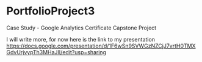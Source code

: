 # PortfolioProject3
Case Study - Google Analytics Certificate Capstone Project

I will write more, for now here is the link to my presentation https://docs.google.com/presentation/d/1F6wSn9SVWGzNZCjJ7vrtH0TMXGdvUrjvypTh3MHaJII/edit?usp=sharing

